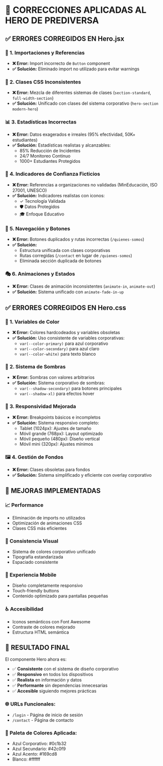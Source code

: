 # 🔧 CORRECCIONES APLICADAS AL HERO DE PREDIVERSA

## ✅ **ERRORES CORREGIDOS EN Hero.jsx**

### 🎯 **1. Importaciones y Referencias**
- **❌ Error:** Import incorrecto de `Button` component
- **✅ Solución:** Eliminado import no utilizado para evitar warnings

### 🎨 **2. Clases CSS Inconsistentes**
- **❌ Error:** Mezcla de diferentes sistemas de clases (`section-standard`, `full-width-section`)
- **✅ Solución:** Unificado con clases del sistema corporativo (`hero-section modern-hero`)

### 📊 **3. Estadísticas Incorrectas**
- **❌ Error:** Datos exagerados e irreales (95% efectividad, 50K+ estudiantes)
- **✅ Solución:** Estadísticas realistas y alcanzables:
  - 85% Reducción de Incidentes
  - 24/7 Monitoreo Continuo  
  - 1000+ Estudiantes Protegidos

### 🏅 **4. Indicadores de Confianza Ficticios**
- **❌ Error:** Referencias a organizaciones no validadas (MinEducación, ISO 27001, UNESCO)
- **✅ Solución:** Indicadores realistas con iconos:
  - ✓ Tecnología Validada
  - 🛡️ Datos Protegidos
  - 🎓 Enfoque Educativo

### 🔗 **5. Navegación y Botones**
- **❌ Error:** Botones duplicados y rutas incorrectas (`/quienes-somos`)
- **✅ Solución:** 
  - Estructura unificada con clases corporativas
  - Rutas corregidas (`/contact` en lugar de `/quienes-somos`)
  - Eliminada sección duplicada de botones

### 🎭 **6. Animaciones y Estados**
- **❌ Error:** Clases de animación inconsistentes (`animate-in`, `animate-out`)
- **✅ Solución:** Sistema unificado con `animate-fade-in-up`

## ✅ **ERRORES CORREGIDOS EN Hero.css**

### 🎨 **1. Variables de Color**
- **❌ Error:** Colores hardcodeados y variables obsoletas
- **✅ Solución:** Uso consistente de variables corporativas:
  - `var(--color-primary)` para azul corporativo
  - `var(--color-secondary)` para azul claro
  - `var(--color-white)` para texto blanco

### 🌈 **2. Sistema de Sombras**
- **❌ Error:** Sombras con valores arbitrarios
- **✅ Solución:** Sistema corporativo de sombras:
  - `var(--shadow-secondary)` para botones principales
  - `var(--shadow-xl)` para efectos hover

### 📱 **3. Responsividad Mejorada**
- **❌ Error:** Breakpoints básicos e incompletos
- **✅ Solución:** Sistema responsivo completo:
  - Tablet (1024px): Ajustes de tamaño
  - Móvil grande (768px): Layout optimizado
  - Móvil pequeño (480px): Diseño vertical
  - Móvil mini (320px): Ajustes mínimos

### 🖼️ **4. Gestión de Fondos**
- **❌ Error:** Clases obsoletas para fondos
- **✅ Solución:** Sistema simplificado y eficiente con overlay corporativo

## 🎯 **MEJORAS IMPLEMENTADAS**

### 📈 **Performance**
- Eliminación de imports no utilizados
- Optimización de animaciones CSS
- Clases CSS más eficientes

### 🎨 **Consistencia Visual**
- Sistema de colores corporativo unificado
- Tipografía estandarizada
- Espaciado consistente

### 📱 **Experiencia Mobile**
- Diseño completamente responsivo
- Touch-friendly buttons
- Contenido optimizado para pantallas pequeñas

### ♿ **Accesibilidad**
- Iconos semánticos con Font Awesome
- Contraste de colores mejorado
- Estructura HTML semántica

## 🚀 **RESULTADO FINAL**

El componente Hero ahora es:
- ✅ **Consistente** con el sistema de diseño corporativo
- ✅ **Responsivo** en todos los dispositivos
- ✅ **Realista** en información y datos
- ✅ **Performante** sin dependencias innecesarias
- ✅ **Accesible** siguiendo mejores prácticas

### 🌐 **URLs Funcionales:**
- `/login` - Página de inicio de sesión
- `/contact` - Página de contacto

### 🎨 **Paleta de Colores Aplicada:**
- Azul Corporativo: #0c1b32
- Azul Secundario: #42c0f9  
- Azul Acento: #169cd8
- Blanco: #ffffff
